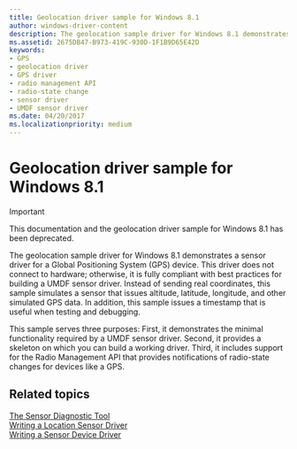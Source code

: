 ```yaml
---
title: Geolocation driver sample for Windows 8.1
author: windows-driver-content
description: The geolocation sample driver for Windows 8.1 demonstrates a sensor driver for a Global Positioning System (GPS) device.
ms.assetid: 2675DB47-B973-419C-930D-1F1B9D65E42D
keywords:
- GPS
- geolocation driver
- GPS driver
- radio management API
- radio-state change
- sensor driver
- UMDF sensor driver
ms.date: 04/20/2017
ms.localizationpriority: medium
---
```


# Geolocation driver sample for Windows 8.1

> [!IMPORTANT] 
> This documentation and the geolocation driver sample for Windows 8.1 has been deprecated.

The geolocation sample driver for Windows 8.1 demonstrates a sensor driver for a Global Positioning System (GPS) device. This driver does not connect to hardware; otherwise, it is fully compliant with best practices for building a UMDF sensor driver. Instead of sending real coordinates, this sample simulates a sensor that issues altitude, latitude, longitude, and other simulated GPS data. In addition, this sample issues a timestamp that is useful when testing and debugging.

This sample serves three purposes: First, it demonstrates the minimal functionality required by a UMDF sensor driver. Second, it provides a skeleton on which you can build a working driver. Third, it includes support for the Radio Management API that provides notifications of radio-state changes for devices like a GPS.

## Related topics
[The Sensor Diagnostic Tool](https://msdn.microsoft.com/library/windows/hardware/hh780319)  
[Writing a Location Sensor Driver](writing-a-location-sensor-driver.md)  
[Writing a Sensor Device Driver](https://msdn.microsoft.com/library/windows/hardware/ff545927)  



